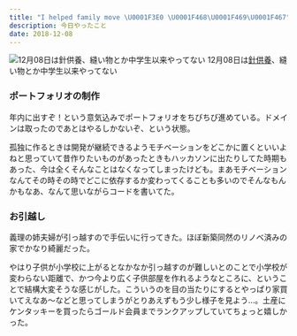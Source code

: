 ```yaml
---
title: "I helped family move \U0001F3E0 \U0001F468‍\U0001F469‍\U0001F467"
description: 今日やったこと
date: 2018-12-08
---
```


![12月08日は[針供養](http://www.nnh.to/12/08.html)、縫い物とか中学生以来やってない](https://cdn-images-1.medium.com/max/800/1*Mhsr0HTGMCOMvSm0gLqS2g.png)
12月08日は[針供養](http://www.nnh.to/12/08.html)、縫い物とか中学生以来やってない

### ポートフォリオの制作

年内に出すぞ！という意気込みでポートフォリオをちびちび進めている。ドメインは取ったのであとはやるしかないぞ、という状態。

孤独に作るときは開発が継続できるようモチベーションをどこかに置くといいよねと思っていて昔作りたいものがあったときもハッカソンに出たりしてた時期もあった、今は全くそんなことはなくなってしまったけども。まあモチベーションなんてその時その時でどこに依存するか変わってくることも多いのでそんなもんかもなあ、なんて思いながらコードを書いてた。

### お引越し

義理の姉夫婦が引っ越すので手伝いに行ってきた。ほぼ新築同然のリノベ済みの家でかなり綺麗だった。

やはり子供が小学校に上がるとなかなか引っ越すのが難しいとのことで小学校が変わらない距離で、かつ今より広く子供部屋を作れるようなところに、ということで結構大変そうな感じがした。こういうのを目の当たりにするとやっぱり家買いてえなあ〜などと思ってしまうがとりあえずもう少し様子を見よう…。土産にケンタッキーを買ったらゴールド会員までランクアップしていてちょっと嬉しかった。
